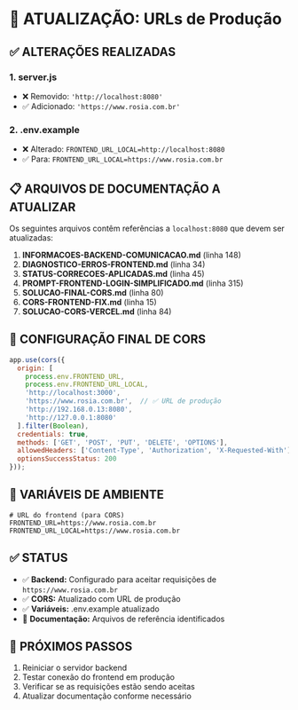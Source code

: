 # 🚀 ATUALIZAÇÃO: URLs de Produção

## ✅ **ALTERAÇÕES REALIZADAS**

### **1. server.js**
- ❌ Removido: `'http://localhost:8080'`
- ✅ Adicionado: `'https://www.rosia.com.br'`

### **2. .env.example**
- ❌ Alterado: `FRONTEND_URL_LOCAL=http://localhost:8080`
- ✅ Para: `FRONTEND_URL_LOCAL=https://www.rosia.com.br`

## 📋 **ARQUIVOS DE DOCUMENTAÇÃO A ATUALIZAR**

Os seguintes arquivos contêm referências a `localhost:8080` que devem ser atualizadas:

1. **INFORMACOES-BACKEND-COMUNICACAO.md** (linha 148)
2. **DIAGNOSTICO-ERROS-FRONTEND.md** (linha 34)
3. **STATUS-CORRECOES-APLICADAS.md** (linha 45)
4. **PROMPT-FRONTEND-LOGIN-SIMPLIFICADO.md** (linha 315)
5. **SOLUCAO-FINAL-CORS.md** (linha 80)
6. **CORS-FRONTEND-FIX.md** (linha 15)
7. **SOLUCAO-CORS-VERCEL.md** (linha 84)

## 🎯 **CONFIGURAÇÃO FINAL DE CORS**

```javascript
app.use(cors({
  origin: [
    process.env.FRONTEND_URL,
    process.env.FRONTEND_URL_LOCAL, 
    'http://localhost:3000', 
    'https://www.rosia.com.br',  // ✅ URL de produção
    'http://192.168.0.13:8080',
    'http://127.0.0.1:8080'
  ].filter(Boolean),
  credentials: true,
  methods: ['GET', 'POST', 'PUT', 'DELETE', 'OPTIONS'],
  allowedHeaders: ['Content-Type', 'Authorization', 'X-Requested-With'],
  optionsSuccessStatus: 200
}));
```

## 🔧 **VARIÁVEIS DE AMBIENTE**

```env
# URL do frontend (para CORS)
FRONTEND_URL=https://www.rosia.com.br
FRONTEND_URL_LOCAL=https://www.rosia.com.br
```

## ✅ **STATUS**
- ✅ **Backend:** Configurado para aceitar requisições de `https://www.rosia.com.br`
- ✅ **CORS:** Atualizado com URL de produção
- ✅ **Variáveis:** .env.example atualizado
- 📝 **Documentação:** Arquivos de referência identificados

## 🚀 **PRÓXIMOS PASSOS**
1. Reiniciar o servidor backend
2. Testar conexão do frontend em produção
3. Verificar se as requisições estão sendo aceitas
4. Atualizar documentação conforme necessário